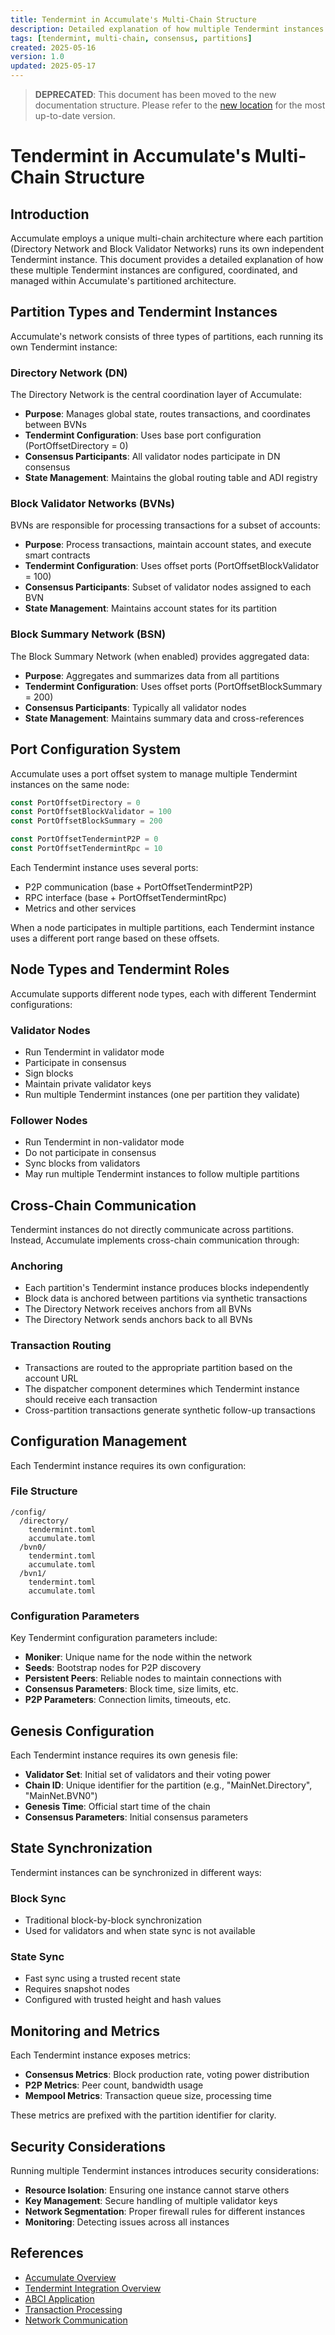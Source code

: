 ```yaml
---
title: Tendermint in Accumulate's Multi-Chain Structure
description: Detailed explanation of how multiple Tendermint instances operate in Accumulate's partitioned architecture
tags: [tendermint, multi-chain, consensus, partitions]
created: 2025-05-16
version: 1.0
updated: 2025-05-17
---
```


> **DEPRECATED**: This document has been moved to the new documentation structure. Please refer to the [new location](../new_structure/04_network/05_consensus/02_multi_chain.md) for the most up-to-date version.

# Tendermint in Accumulate's Multi-Chain Structure

## Introduction

Accumulate employs a unique multi-chain architecture where each partition (Directory Network and Block Validator Networks) runs its own independent Tendermint instance. This document provides a detailed explanation of how these multiple Tendermint instances are configured, coordinated, and managed within Accumulate's partitioned architecture.

## Partition Types and Tendermint Instances

Accumulate's network consists of three types of partitions, each running its own Tendermint instance:

### Directory Network (DN)

The Directory Network is the central coordination layer of Accumulate:

- **Purpose**: Manages global state, routes transactions, and coordinates between BVNs
- **Tendermint Configuration**: Uses base port configuration (PortOffsetDirectory = 0)
- **Consensus Participants**: All validator nodes participate in DN consensus
- **State Management**: Maintains the global routing table and ADI registry

### Block Validator Networks (BVNs)

BVNs are responsible for processing transactions for a subset of accounts:

- **Purpose**: Process transactions, maintain account states, and execute smart contracts
- **Tendermint Configuration**: Uses offset ports (PortOffsetBlockValidator = 100)
- **Consensus Participants**: Subset of validator nodes assigned to each BVN
- **State Management**: Maintains account states for its partition

### Block Summary Network (BSN)

The Block Summary Network (when enabled) provides aggregated data:

- **Purpose**: Aggregates and summarizes data from all partitions
- **Tendermint Configuration**: Uses offset ports (PortOffsetBlockSummary = 200)
- **Consensus Participants**: Typically all validator nodes
- **State Management**: Maintains summary data and cross-references

## Port Configuration System

Accumulate uses a port offset system to manage multiple Tendermint instances on the same node:

```go
const PortOffsetDirectory = 0
const PortOffsetBlockValidator = 100
const PortOffsetBlockSummary = 200

const PortOffsetTendermintP2P = 0
const PortOffsetTendermintRpc = 10
```

Each Tendermint instance uses several ports:
- P2P communication (base + PortOffsetTendermintP2P)
- RPC interface (base + PortOffsetTendermintRpc)
- Metrics and other services

When a node participates in multiple partitions, each Tendermint instance uses a different port range based on these offsets.

## Node Types and Tendermint Roles

Accumulate supports different node types, each with different Tendermint configurations:

### Validator Nodes

- Run Tendermint in validator mode
- Participate in consensus
- Sign blocks
- Maintain private validator keys
- Run multiple Tendermint instances (one per partition they validate)

### Follower Nodes

- Run Tendermint in non-validator mode
- Do not participate in consensus
- Sync blocks from validators
- May run multiple Tendermint instances to follow multiple partitions

## Cross-Chain Communication

Tendermint instances do not directly communicate across partitions. Instead, Accumulate implements cross-chain communication through:

### Anchoring

- Each partition's Tendermint instance produces blocks independently
- Block data is anchored between partitions via synthetic transactions
- The Directory Network receives anchors from all BVNs
- The Directory Network sends anchors back to all BVNs

### Transaction Routing

- Transactions are routed to the appropriate partition based on the account URL
- The dispatcher component determines which Tendermint instance should receive each transaction
- Cross-partition transactions generate synthetic follow-up transactions

## Configuration Management

Each Tendermint instance requires its own configuration:

### File Structure

```
/config/
  /directory/
    tendermint.toml
    accumulate.toml
  /bvn0/
    tendermint.toml
    accumulate.toml
  /bvn1/
    tendermint.toml
    accumulate.toml
```

### Configuration Parameters

Key Tendermint configuration parameters include:

- **Moniker**: Unique name for the node within the network
- **Seeds**: Bootstrap nodes for P2P discovery
- **Persistent Peers**: Reliable nodes to maintain connections with
- **Consensus Parameters**: Block time, size limits, etc.
- **P2P Parameters**: Connection limits, timeouts, etc.

## Genesis Configuration

Each Tendermint instance requires its own genesis file:

- **Validator Set**: Initial set of validators and their voting power
- **Chain ID**: Unique identifier for the partition (e.g., "MainNet.Directory", "MainNet.BVN0")
- **Genesis Time**: Official start time of the chain
- **Consensus Parameters**: Initial consensus parameters

## State Synchronization

Tendermint instances can be synchronized in different ways:

### Block Sync

- Traditional block-by-block synchronization
- Used for validators and when state sync is not available

### State Sync

- Fast sync using a trusted recent state
- Requires snapshot nodes
- Configured with trusted height and hash values

## Monitoring and Metrics

Each Tendermint instance exposes metrics:

- **Consensus Metrics**: Block production rate, voting power distribution
- **P2P Metrics**: Peer count, bandwidth usage
- **Mempool Metrics**: Transaction queue size, processing time

These metrics are prefixed with the partition identifier for clarity.

## Security Considerations

Running multiple Tendermint instances introduces security considerations:

- **Resource Isolation**: Ensuring one instance cannot starve others
- **Key Management**: Secure handling of multiple validator keys
- **Network Segmentation**: Proper firewall rules for different instances
- **Monitoring**: Detecting issues across all instances

## References

- [Accumulate Overview](../01_accumulate_overview.md)
- [Tendermint Integration Overview](../05_tendermint_integration.md)
- [ABCI Application](02_abci_application.md)
- [Transaction Processing](03_transaction_processing.md)
- [Network Communication](04_network_communication.md)
